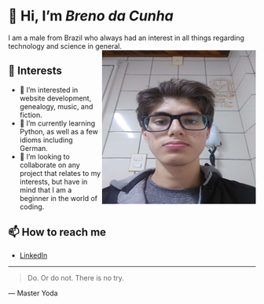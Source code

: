  # 👋 Hi, I’m _Breno da Cunha_
 I am a male from Brazil who always had an interest in all things regarding technology and science in general.
 <img align="right" src="./images/BRENO DA CUNHA OCULOS COZINHA.jpg" width="313px" height="313px" alt="">
 ## 🤔 Interests
- 👀 I’m interested in website development, genealogy, music, and fiction.
- 🌱 I’m currently learning Python, as well as a few idioms including German.
- 💞️ I’m looking to collaborate on any project that relates to my interests, but have in mind that I am a beginner in the world of coding.
 ## 📫 How to reach me
- [LinkedIn](https://www.linkedin.com/in/breno-da-cunha/?locale=en_US)
---
> Do. Or do not. There is no try.

— Master Yoda
<!---
brenodacunha/brenodacunha is a ✨ special ✨ repository because its `README.md` (this file) appears on your GitHub profile.
You can click the Preview link to take a look at your changes.
--->
